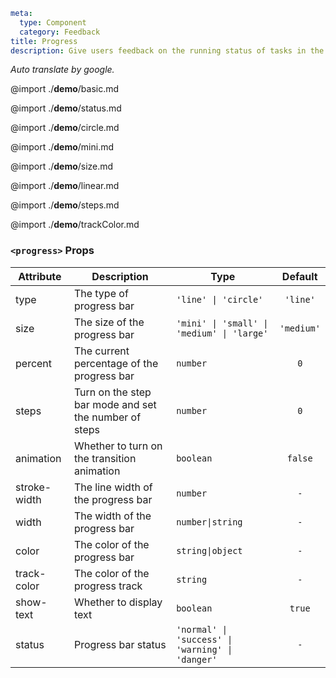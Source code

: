 ```yaml
meta:
  type: Component
  category: Feedback
title: Progress
description: Give users feedback on the running status of tasks in the current system execution, which is mostly used in scenes that run for a period of time, effectively reducing the anxiety of users during waiting.
```

*Auto translate by google.*

@import ./__demo__/basic.md

@import ./__demo__/status.md

@import ./__demo__/circle.md

@import ./__demo__/mini.md

@import ./__demo__/size.md

@import ./__demo__/linear.md

@import ./__demo__/steps.md

@import ./__demo__/trackColor.md


### `<progress>` Props

|Attribute|Description|Type|Default|
|---|---|---|:---:|
|type|The type of progress bar|`'line' \| 'circle'`|`'line'`|
|size|The size of the progress bar|`'mini' \| 'small' \| 'medium' \| 'large'`|`'medium'`|
|percent|The current percentage of the progress bar|`number`|`0`|
|steps|Turn on the step bar mode and set the number of steps|`number`|`0`|
|animation|Whether to turn on the transition animation|`boolean`|`false`|
|stroke-width|The line width of the progress bar|`number`|`-`|
|width|The width of the progress bar|`number\|string`|`-`|
|color|The color of the progress bar|`string\|object`|`-`|
|track-color|The color of the progress track|`string`|`-`|
|show-text|Whether to display text|`boolean`|`true`|
|status|Progress bar status|`'normal' \| 'success' \| 'warning' \| 'danger'`|`-`|



